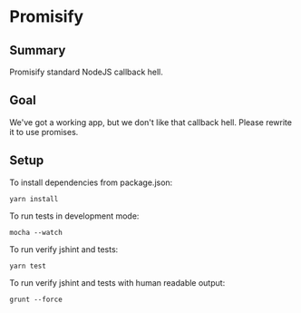 # Promisify

## Summary

Promisify standard NodeJS callback hell.

## Goal 

We've got a working app, but we don't like that callback hell. Please rewrite it to use promises.

## Setup
To install dependencies from package.json:

    yarn install

To run tests in development mode:

    mocha --watch

To run verify jshint and tests:

    yarn test

To run verify jshint and tests with human readable output:

    grunt --force
